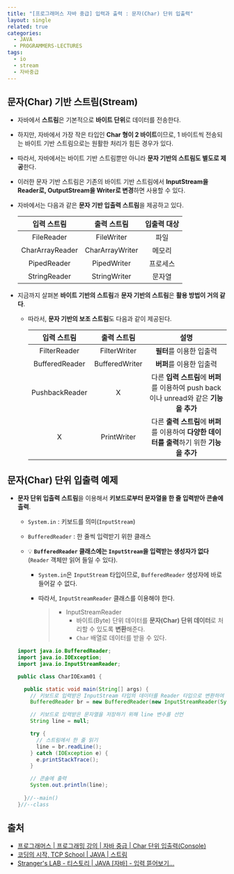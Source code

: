 ```yaml
---
title: "[프로그래머스 자바 중급] 입력과 출력 : 문자(Char) 단위 입출력"
layout: single
related: true
categories:
  - JAVA
  - PROGRAMMERS-LECTURES
tags:
  - io
  - stream
  - 자바중급
---
```


## 문자(Char) 기반 스트림(Stream)
- 자바에서 **스트림**은 기본적으로 **바이트 단위**로 데이터를 전송한다.
- 하지만, 자바에서 가장 작은 타입인 **Char 형이 2 바이트**이므로, 1 바이트씩 전송되는 바이트 기반 스트림으로는 원활한 처리가 힘든 경우가 있다.
- 따라서, 자바에서는 바이트 기반 스트림뿐만 아니라 **문자 기반의 스트림도 별도로 제공**한다.
- 이러한 문자 기반 스트림은 기존의 바이트 기반 스트림에서 **InputStream을 Reader로, OutputStream을 Writer로 변경**하면 사용할 수 있다.

- 자바에서는 다음과 같은 **문자 기반 입출력 스트림**을 제공하고 있다.

  | 입력 스트림 | 출력 스트림 | 입출력 대상 |
  |:----------:|:----------:|:-----------:|
  | FileReader | FileWriter | 파일 |
  | CharArrayReader | CharArrayWriter | 메모리 |
  | PipedReader	| PipedWriter | 프로세스 |
  | StringReader | StringWriter | 문자열 |
  
  
- 지금까지 살펴본 **바이트 기반의 스트림**과 **문자 기반의 스트림**은 **활용 방법이 거의 같다**.
  - 따라서, **문자 기반의 보조 스트림**도 다음과 같이 제공된다.

    | 입력 스트림 | 출력 스트림 | 설명 |
    |:----------:|:----------:|:-----------:|
    | FilterReader | FilterWriter | **필터**를 이용한 입출력 |
    | BufferedReader | BufferedWriter | **버퍼**를 이용한 입출력 |
    | PushbackReader | X | 다른 **입력 스트림**에 **버퍼**를 이용하여 push back이나 unread와 같은 **기능을 추가** |
    | X | PrintWriter | 다른 **출력 스트림**에 **버퍼**를 이용하여 **다양한 데이터를 출력**하기 위한 **기능을 추가** |
  
## 문자(Char) 단위 입출력 예제
- **문자 단위 입출력 스트림**을 이용해서 **키보드로부터 문자열을 한 줄 입력받아 콘솔에 출력**.
  - `System.in` : 키보드를 의미(`InputStream`)
  - `BufferedReader` : 한 줄씩 입력받기 위한 클래스

  - 💡 **`BufferedReader` 클래스에는 `InputStream`을 입력받는 생성자가 없다**(`Reader` 객체만 읽어 들일 수 있다).
    - `System.in`은 `InputStream` 타입이므로, `BufferedReader` 생성자에 바로 들어갈 수 없다.
    - 따라서, `InputStreamReader` 클래스를 이용해야 한다.

      >- InputStreamReader
      >    - 바이트(Byte) 단위 데이터를 **문자(Char) 단위 데이터**로 처리할 수 있도록 **변환**해준다.
      >    - `Char` 배열로 데이터를 받을 수 있다.

  ```java
  import java.io.BufferedReader;
  import java.io.IOException;
  import java.io.InputStreamReader;

  public class CharIOExam01 {

    public static void main(String[] args) {
      // 키보드로 입력받은 InputStream 타입의 데이터를 Reader 타입으로 변환하여 객체 생성
      BufferedReader br = new BufferedReader(new InputStreamReader(System.in));

      // 키보드로 입력받은 문자열을 저장하기 위해 line 변수를 선언
      String line = null;

      try {
        // 스트림에서 한 줄 읽기
        line = br.readLine();
      } catch (IOException e) {
        e.printStackTrace();
      }

      // 콘솔에 출력
      System.out.println(line);
      
    }//--main()
  }//--class
  ```

## 출처
- [프로그래머스 \| 프로그래밍 강의 \| 자바 중급 \| Char 단위 입출력(Console)](https://programmers.co.kr/learn/courses/9/lessons/319)
- [코딩의 시작, TCP School \| JAVA \| 스트림](https://www.tcpschool.com/java/java_io_stream)
- [Stranger's LAB - 티스토리 \| JAVA [자바] - 입력 뜯어보기...](https://st-lab.tistory.com/41)
